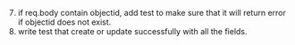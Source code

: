 <!-- code file -->

<!-- 1. Define schema for express, yup -->

<!-- 2. Change the auth & check for required fields in routes file -->

<!-- 3. Make sure to parse req.body in: create one, update one and update many -->

<!-- 4. Make sure to check for existence if req.body contain objectid type -->
<!-- 5. Make sure to handle side effect when delete one or delete many -->

<!-- test file -->

7. if req.body contain objectid, add test to make sure that it will return error
   if objectid does not exist.
8. write test that create or update successfully with all the fields.
